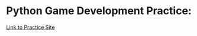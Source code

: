 # Python Game Development Practice:
[Link to Practice Site](https://inventwithpython.com/invent4thed/chapter19.html)